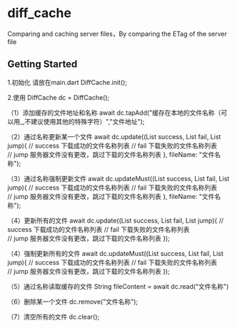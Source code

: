 # diff_cache

Comparing and caching server files，By comparing the ETag of the server file

## Getting Started

1.初始化
    请放在main.dart
    DiffCache.init();

2.使用
    DiffCache dc = DiffCache();
    
（1）添加缓存的文件地址和名称
    await dc.tapAdd("缓存在本地的文件名称（可以用_,不建议使用其他的特殊字符）","文件地址");
    
（2）通过名称更新某一个文件
    await dc.update((List<String> success, List<String> fail, List<String> jump){
        // success 下载成功的文件名称列表
        // fail 下载失败的文件名称列表        
        // jump 服务器文件没有更改，跳过下载的文件名称列表
    }, fileName: "文件名称");

（3）通过名称强制更新文件
    await dc.updateMust((List<String> success, List<String> fail, List<String> jump){
        // success 下载成功的文件名称列表
        // fail 下载失败的文件名称列表        
        // jump 服务器文件没有更改，跳过下载的文件名称列表
    }, fileName: "文件名称");

（4）更新所有的文件
    await dc.update((List<String> success, List<String> fail, List<String> jump){
        // success 下载成功的文件名称列表
        // fail 下载失败的文件名称列表        
        // jump 服务器文件没有更改，跳过下载的文件名称列表
    });

（4）强制更新所有的文件
    await dc.updateMust((List<String> success, List<String> fail, List<String> jump){
        // success 下载成功的文件名称列表
        // fail 下载失败的文件名称列表        
        // jump 服务器文件没有更改，跳过下载的文件名称列表
    });

（5）通过名称读取缓存的文件
    String fileContent = await dc.read("文件名称")

（6）删除某一个文件
    dc.remove("文件名称");

（7）清空所有的文件
    dc.clear();